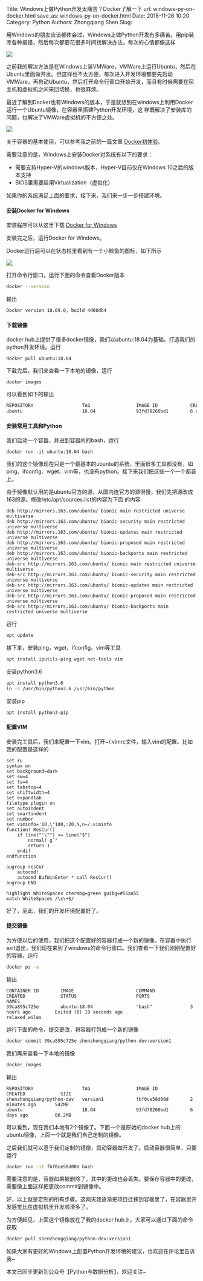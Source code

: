 Title: Windows上做Python开发太痛苦？Docker了解一下
url: windows-py-on-docker.html
save_as: windows-py-on-docker.html
Date: 2018-11-26 10:20
Category: Python
Authors: Zhongqiang Shen
Slug:

用Windows的朋友应该都体会过，Windows上做Python开发有多痛苦。用pip装库各种报错，然后每次都要花很多时间找解决办法，每次的心情都像这样

![]({static}/images/v2-402a08b55cd89812b83bb3848c33cbc0_b.jpg)

之前我的解决方法是在Windows上装VMWare，VMWare上运行Ubuntu，然后在Ubuntu里面做开发。但这样也不太方便，每次进入开发环境都要先启动VMWare，再启动Ubuntu，然后打开命令行窗口开始开发，而且有时候需要在宿主机和虚拟机之间来回切换，也很麻烦。

最近了解到Docker也有Windows的版本，于是就想到在windows上利用Docker运行一个Ubuntu镜像，在容器里搭建Python开发环境，这 样既解决了安装库的问题，也解决了VMWare虚拟机的不方便之处。

![]({static}/images/v2-5e97f157eb2f8660c60672b440cdd4f0_r.jpg)




关于容器的基本使用，可以参考我之前的一篇文章 [Docker初体验](https://zhuanlan.zhihu.com/p/31436920)。




需要注意的是，Windows上安装Docker对系统有以下的要求：

+ 需要支持Hyper-V的windows版本，Hyper-V目前仅在Windows 10之后的版本支持
+ BIOS里需要启用Virtualization（虚拟化）


如果你的系统满足上面的要求，接下来，我们来一步一步搭建环境。

#### 安装Docker for Windows

安装程序可以从这里下载 [Docker for Windows](http://link.zhihu.com/?target=https%3A//download.docker.com/win/stable/Docker%2520for%2520Windows%2520Installer.exe)

安装完之后，运行Docker for Windows。

Docker运行后可以在状态栏里看到有一个小鲸鱼的图标，如下所示

![]({static}/images/v2-2dc9098e780c3bb757fd5e94957768d7_b.jpg)




打开命令行窗口，运行下面的命令查看Docker版本

```bash
docker --version
```


输出


```bash
Docker version 18.09.0, build 4d60db4
```



#### 下载镜像

docker hub上提供了很多docker镜像，我们以ubuntu:18.04为基础，打造我们的python开发环境。运行

```text
docker pull ubuntu:18.04

```

下载完后，我们来查看一下本地的镜像，运行

```text
docker images

```

可以看到如下的输出

```bash
REPOSITORY                  TAG                 IMAGE ID            CREATED             SIZE
ubuntu                      18.04               93fd78260bd1        6 days ago          86.2MB

```




#### 安装常用工具和Python

我们启动一个容器，并进到容器内的bash，运行

```text
docker run -it ubuntu:18.04 bash

```




我们的这个镜像现在只是一个最基本的ubuntu的系统，里面很多工具都没有，如ping、ifconfig、wget、vim等，也没有python。接下来我们把这些一个一个都装上。

由于镜像默认用的是ubuntu官方的源，从国内连官方的源很慢，我们先把源改成163的源。修改/etc/apt/sources.list的内容为下面 的内容

```text
deb http://mirrors.163.com/ubuntu/ bionic main restricted universe multiverse
deb http://mirrors.163.com/ubuntu/ bionic-security main restricted universe multiverse
deb http://mirrors.163.com/ubuntu/ bionic-updates main restricted universe multiverse
deb http://mirrors.163.com/ubuntu/ bionic-proposed main restricted universe multiverse
deb http://mirrors.163.com/ubuntu/ bionic-backports main restricted universe multiverse
deb-src http://mirrors.163.com/ubuntu/ bionic main restricted universe multiverse
deb-src http://mirrors.163.com/ubuntu/ bionic-security main restricted universe multiverse
deb-src http://mirrors.163.com/ubuntu/ bionic-updates main restricted universe multiverse
deb-src http://mirrors.163.com/ubuntu/ bionic-proposed main restricted universe multiverse
deb-src http://mirrors.163.com/ubuntu/ bionic-backports main restricted universe multiverse

```

运行

```bash
apt update

```

接下来，安装ping，wget，ifconfig，vim等工具

```bash
apt install iputils-ping wget net-tools vim

```




安装python3.6

```bash
apt install python3.6
ln -s /usr/bin/python3.6 /usr/bin/python

```

安装pip

```bash
apt install python3-pip

```




#### 配置VIM

安装完工具后，我们来配置一下vim。打开~/.vimrc文件，输入vim的配置。比如我的配置是这样的

```text
set ru
syntax on
set background=dark
set sw=4
set ts=4
set tabstop=4
set shiftwidth=4
set expandtab
filetype plugin on
set autoindent
set smartindent
set number
set viminfo='10,\"100,:20,%,n~/.viminfo
function! ResCur()
    if line("'\"") <= line("$")
        normal! g`"
        return 1
    endif
endfunction

augroup resCur
    autocmd!
    autocmd BufWinEnter * call ResCur()
augroup END

highlight WhiteSpaces ctermbg=green guibg=#55aa55
match WhiteSpaces /\s\+$/

```

好了，至此，我们的开发环境配置好了。




#### 提交镜像

为方便以后的使用，我们把这个配置好的容器打成一个新的镜像。在容器中执行exit退出，我们现在来到了windows的命令行窗口。我们查看一下我们刚刚配置好的容器，运行

```bash
docker ps -a

```

输出

```text
CONTAINER ID        IMAGE                       COMMAND             CREATED             STATUS                      PORTS               NAMES
39ca895c725e        ubuntu:18.04                "bash"              3 hours ago         Exited (0) 19 seconds ago                       relaxed_wiles

```




运行下面的命令，提交更改，将容器打包成一个新的镜像

```bash
docker commit 39ca895c725e shenzhongqiang/python-dev:version1

```

我们再来查看一下本地的镜像

```bash
docker images

```

输出

```text
REPOSITORY                  TAG                 IMAGE ID            CREATED             SIZE
shenzhongqiang/python-dev   version1            fbf0ce58d00d        2 minutes ago       542MB
ubuntu                      18.04               93fd78260bd1        6 days ago          86.2MB

```

可以看到，现在我们本地有2个镜像了。下面一个是原始的docker hub上的ubuntu镜像，上面一个就是我们自己定制的镜像。

之后我们就可以基于我们定制的镜像，启动容器做开发了。启动容器很简单，只要运行

```bash
docker run -it fbf0ce58d00d bash

```

需要注意的是，容器如果被删除了，其中的更改也会丢失。要保存容器中的更改，需要像上面这样把更改commit到镜像中。




好，以上就是定制的所有步骤。这两天我逐渐把项目迁移到容器里了，在容器里开发感觉比在虚拟机里开发顺滑多了。




为方便起见，上面这个镜像放在了我的docker hub上，大家可以通过下面的命令获取

```bash
docker pull shenzhongqiang/python-dev:version1

```

如果大家有更好的Windows上配置Python开发环境的建议，也欢迎在评论里告诉我~




本文已同步更新到公众号【Python与数据分析】，欢迎关注~
